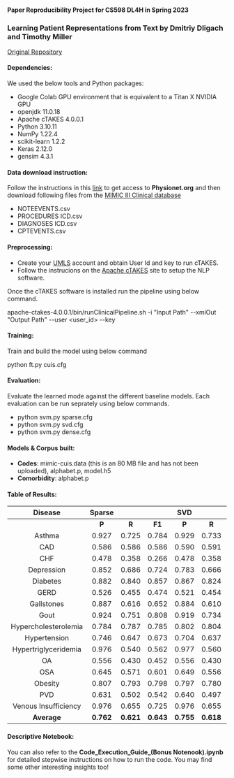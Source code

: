 #### Paper Reproducibility Project for CS598 DL4H in Spring 2023
### **Learning Patient Representations from Text** by Dmitriy Dligach and Timothy Miller
[Original Repository](https://github.com/dmitriydligach/starsem2018-patient-representations)

#### Dependencies:
We used the below tools and Python packages:
- Google Colab GPU environment that is equivalent to a Titan X NVIDIA GPU
- openjdk 11.0.18
- Apache cTAKES 4.0.0.1
- Python 3.10.11
- NumPy 1.22.4
- scikit-learn 1.2.2
- Keras 2.12.0
- gensim 4.3.1

#### Data download instruction:
Follow the instructions in this [link](https://eicu-crd.mit.edu/gettingstarted/access/) to get access to **Physionet.org** and then download following files from the [MIMIC III Clinical database](https://physionet.org/content/mimiciii/1.4/)
- NOTEEVENTS.csv
- PROCEDURES ICD.csv
- DIAGNOSES ICD.csv
- CPTEVENTS.csv

#### Preprocessing:
* Create your [UMLS](https://uts.nlm.nih.gov/uts/signup-login?_gl=1*1tk5kri*_ga*ODQ0MDU0MjY1LjE2NDYzNjEyNDE.*_ga_7147EPK006*MTY1MTExNzYwNC4yLjEuMTY1MTExNzYwOC4w*_ga_P1FPTH9PL4*MTY1MTExNzYwNC4yLjEuMTY1MTExNzYwOC4w) account and obtain User Id and key to run cTAKES.
* Follow the instrucions on the [Apache cTAKES](https://cwiki.apache.org/confluence/display/CTAKES/cTAKES+4.0+User+Install+Guide) site to setup the NLP software.

Once the cTAKES software is installed run the pipeline using below command.

apache-ctakes-4.0.0.1/bin/runClinicalPipeline.sh -i "Input Path" --xmiOut "Output Path" --user <user_id> --key <key>

#### Training:
Train and build the model using below command

python ft.py cuis.cfg

#### Evaluation:
Evaluate the learned mode against the different baseline models. Each evaluation can be run seprately using below commands.

- python svm.py sparse.cfg
- python svm.py svd.cfg
- python svm.py dense.cfg

#### Models & Corpus built:

- **Codes**: mimic-cuis.data (this is an 80 MB file and has not been uploaded), alphabet.p, model.h5
- **Comorbidity**: alphabet.p

#### Table of Results:

|Disease|Sparse|     |     |SVD  |     |     |Learned|     |    |
| :---: |:---: |:---:|:---:|:---:|:---:|:---:| :---: |:---:|:---|
|	|**P**|**R**|**F1**|**P**|**R**|**F1**|**P**|**R**|**F1**|
Asthma|0.927|0.725|0.784|0.929|0.733|0.791|0.554|0.602|0.533|
CAD|0.586|0.586|0.586|0.590|0.591|0.590|0.569|0.576|0.572|
CHF|0.478|0.358|0.266|0.478|0.358|0.266|0.511|0.515|0.511|
Depression|0.852|0.686|0.724|0.783|0.666|0.694|0.559|0.582|0.548|
Diabetes|0.882|0.840|0.857|0.867|0.824|0.841|0.492|0.497|0.494|
GERD|0.526|0.455|0.474|0.521|0.454|0.473|0.381|0.380|0.380|
Gallstones|0.887|0.616|0.652|0.884|0.610|0.644|0.584|0.650|0.562|
Gout|0.924|0.751|0.808|0.919|0.734|0.793|0.599|0.594|0.596|
Hypercholesterolemia|0.784|0.787|0.785|0.802|0.804|0.803|0.727|0.730|0.725|
Hypertension|0.746|0.647|0.673|0.704|0.637|0.657|0.635|0.696|0.639|
Hypertriglyceridemia|0.976|0.540|0.562|0.977|0.560|0.595|0.526|0.618|0.472|
OA|0.556|0.430|0.452|0.556|0.430|0.452|0.438|0.390|0.399|
OSA|0.645|0.571|0.601|0.649|0.556|0.591|0.412|0.406|0.409|
Obesity|0.807|0.793|0.798|0.797|0.780|0.785|0.630|0.629|0.629|
PVD|0.631|0.502|0.542|0.640|0.497|0.540|0.443|0.418|0.428|
Venous Insufficiency|0.976|0.655|0.725|0.976|0.655|0.725|0.574|0.763|0.547|
**Average**|**0.762**|**0.621**|**0.643**|**0.755**|**0.618**|**0.640**|**0.540**|**0.565**|**0.528**|

#### Descriptive Notebook:
You can also refer to the **Code_Execution_Guide_(Bonus Notenook).ipynb** for detailed stepwise instructions on how to run the code. You may find some other interesting insights too!
